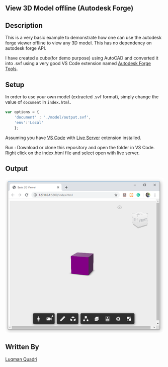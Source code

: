 ## View 3D Model offline (Autodesk Forge)

## Description
This is a very basic example to demonstrate how one can use the autodesk forge viewer offline to view any 3D model. This has no dependency on autodesk forge API.

I have created a cube(for demo purpose) using AutoCAD and converted it into .svf using a very good VS Code extension named [Autodesk Forge Tools](https://marketplace.visualstudio.com/items?itemName=petrbroz.vscode-forge-tools). 


## Setup
In order to use your own model (extracted .svf format), simply change the value of `document` in `index.html`.
````javascript
var options = {
    'document' : './model/output.svf',
    'env':'Local'
    };
````

Assuming you have [VS Code](http://localhost:8000)  with [Live Server](https://marketplace.visualstudio.com/items?itemName=ritwickdey.LiveServer) extension installed. 

Run : Download or clone this repository and open the folder in VS Code. Right click on the index.html file and select open with live server.

## Output

![](./preview.png)

## Written By
[Luqman Quadri](https://github.com/lookquad)
